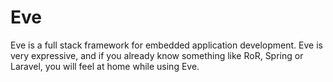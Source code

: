 # Eve
Eve is a full stack framework for embedded application development. Eve is very expressive, and if you already know something like RoR, Spring or Laravel, you will feel at home while using Eve. 
